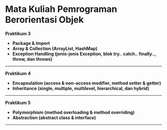 # Mata Kuliah Pemrograman Berorientasi Objek

**Praktikum 3**
- **Package & Import**
- **Array & Collection (ArrayList, HashMap)**
- **Exception Handling (jenis-jenis Exception, blok try.. catch.. finally.., throw, dan throws)**

---
**Praktikum 4**
- **Encapsulation (access & non-access modifier, method setter & getter)**
- **Inheritance (single, multiple, multilevel, hierarchical, dan hybrid)**

---
**Praktikum 5**
- **Polymorphism (method overloading & method overriding)**
- **Abstraction (abstract class & interface)**

---

